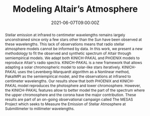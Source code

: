 ---
title: Modeling Altair’s Atmosphere

event: 238th Meeting of the American Astronomical Society
event_url: https://aas.org/meetings/aas238

location: Virtual Meeting
#address:
#  street: 450 Serra Mall
#  city: Stanford
#  region: CA
#  postcode: '94305'
#  country: United States

summary: Presentation No.208.08 in the session “Stars I”.
abstract: "Stellar emission at infrared to centimeter wavelengths remains largely unconstrained since only a few stars other than the Sun have been observed at these wavelengths. This lack of observations means that radio stellar atmosphere models cannot be informed by data. In this work, we present a new methodology to fit the observed and synthetic spectrum of Altair through semiempirical models. We adapt both KINICH-PAKAL and PHOENIX models to reproduce Altair's radio spectra. KINICH-PAKAL is a new framework that allows adapting a solar chromospheric model to solar-like stars iteratively. KINICH-PAKAL uses the Levenberg-Marquardt algorithm as a Nonlinear method, PakalMPI as the semiempirical model, and the observations at infrared to centimeter wavelengths. Our results show that both PHOENIX and KINICH-PAKAL model reproduces the photosphere and lower chromosphere. However, the KINICH-PAKAL features allow to better model the part of the spectrum where the upper chromosphere and the corona have the major contribution. These results are part of an on-going observational campaign called The MESAS Project which seeks to Measure the Emission of Stellar Atmosphere at Submillimeter to millimeter wavelengths."

# Talk start and end times.
#   End time can optionally be hidden by prefixing the line with `#`.
date: "2021-06-07T09:00:00Z"
date_end: "2021-06-09T18:00:00Z"
all_day: false

# Schedule page publish date (NOT talk date).
publishDate: "2017-01-01T00:00:00Z"

authors:
- admin
- White, J
- Hughes, A.G
- Moór, A
- Matthews, B
- Wilner, D
- Aufdenberg, J
- Fehér, O
- Hughes, A.M
- De la Luz, V
- McNaughton, A
- Zapata, L

tags:
- AAS238
featured: true

image:
  caption: 'White et al. 2021'
  focal_point: Right

links:
- icon: twitter
  icon_pack: fab
  name: Jacob on Twitter
  url: https://twitter.com/Jacob_White26
url_code: ""
url_pdf: ""
url_slides: https://keynotes.ftapia.dev/aas238
url_video: ""

# Markdown Slides (optional).
#   Associate this talk with Markdown slides.
#   Simply enter your slide deck's filename without extension.
#   E.g. `slides = "example-slides"` references `content/slides/example-slides.md`.
#   Otherwise, set `slides = ""`.
slides: ""

# Projects (optional).
#   Associate this post with one or more of your projects.
#   Simply enter your project's folder or file name without extension.
#   E.g. `projects = ["internal-project"]` references `content/project/deep-learning/index.md`.
#   Otherwise, set `projects = []`.
projects:
- kinich-pakal
- mesas
---